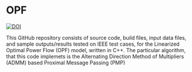 # OPF

[![DOI](https://zenodo.org/badge/224347751.svg)](https://zenodo.org/doi/10.5281/zenodo.10823535)


This GitHub repository consists of source code, build files, input data files, and sample outputs/results tested on IEEE test cases, for the Linearized Optimal Power Flow (OPF)
model, written in C++. The particular algorithm, that this code implemets is the Alternating Direction Method of Multipliers (ADMM) based Proximal Message Passing (PMP)
